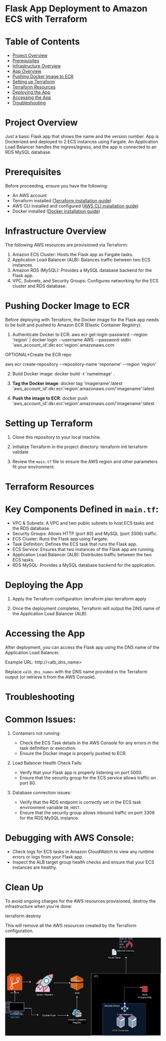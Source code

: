 # Flask App Deployment to Amazon ECS with Terraform 

# Table of Contents 
- [Project Overview](#project-overview)
- [Prerequisites](#prerequisites)
- [Infrastructure Overview](#infrastructure-overview)
- [App Overview](#app-overview)
- [Pushing Docker Image to ECR](#pushing-docker-image-to-ecr)
- [Setting up Terraform](#setting-up-terraform)
- [Terraform Resources](#terraform-resources)
- [Deploying the App](#deploying-the-app)
- [Accessing the App](#accessing-the-app)
- [Troubleshooting](#troubleshooting)

# Project Overview

Just a basic Flask app that shows the name and the version number. App is Dockerized and deployed to 2 ECS instances using Fargate. An Application Load Balancer handles the ingress/egress, and the app is connected to an RDS MySQL database. 

# Prerequisites

Before proceeding, ensure you have the following:

- An AWS account
- Terraform installed ([Terraform installation guide](https://learn.hashicorp.com/tutorials/terraform/install-cli))
- AWS CLI installed and configured ([AWS CLI installation guide](https://docs.aws.amazon.com/cli/latest/userguide/install-cliv2.html))
- Docker installed ([Docker installation guide](https://docs.docker.com/get-docker/))

# Infrastructure Overview 

The following AWS resources are provisioned via Terraform:

1. Amazon ECS Cluster: Hosts the Flask app as Fargate tasks.
2. Application Load Balancer (ALB): Balances traffic between two ECS instances.
3. Amazon RDS (MySQL): Provides a MySQL database backend for the Flask app.
4. VPC, Subnets, and Security Groups: Configures networking for the ECS cluster and RDS database.

# Pushing Docker Image to ECR

Before deploying with Terraform, the Docker image for the Flask app needs to be built and pushed to Amazon ECR (Elastic Container Registry).

1. Authenticate Docker to ECR:
   aws ecr get-login-password --region 'region' | docker login --username AWS --password-stdin 'aws_account_id'.dkr.ecr.'region'.amazonaws.com

OPTIONAL*Create the ECR repo

aws ecr create-repository --repository-name 'reponame' --region 'region'

2. Build Docker image:
   docker build -t 'nameimage' .

3. **Tag the Docker image**:
   docker tag 'imagename':latest 'aws_account_id'.dkr.ecr.'region'.amazonaws.com/'imagename':latest

4. **Push the image to ECR**:
   docker push 'aws_account_id'.dkr.ecr.'region'.amazonaws.com/'imagename':latest


# Setting up Terraform

1. Clone this repository to your local machine.

2. Initialize Terraform in the project directory:
   terraform init
   terraform validate

3. Review the `main.tf` file to ensure the AWS region and other parameters fit your environment.

# Terraform Resources

# Key Components Defined in `main.tf`:

- VPC & Subnets: A VPC and two public subnets to host ECS tasks and the RDS database.
- Security Groups: Allows HTTP (port 80) and MySQL (port 3306) traffic.
- ECS Cluster: Runs the Flask app using Fargate.
- Task Definition: Defines the ECS task that runs the Flask app.
- ECS Service: Ensures that two instances of the Flask app are running.
- Application Load Balancer (ALB): Distributes traffic between the two ECS tasks.
- RDS MySQL: Provides a MySQL database backend for the application.

# Deploying the App

1. Apply the Terraform configuration:
    terraform plan
    terraform apply

2. Once the deployment completes, Terraform will output the DNS name of the Application Load Balancer (ALB).

# Accessing the App

After deployment, you can access the Flask app using the DNS name of the Application Load Balancer. 

Example URL: http://<alb_dns_name>

Replace `<alb_dns_name>` with the DNS name provided in the Terraform output (or retrieve it from the AWS Console).

# Troubleshooting

# Common Issues:

1. Containers not running:
   - Check the ECS Task details in the AWS Console for any errors in the task definition or execution.
   - Ensure the Docker image is properly pushed to ECR.

2. Load Balancer Health Check Fails:
   - Verify that your Flask app is properly listening on port 5000.
   - Ensure that the security group for the ECS service allows traffic on port 80.

3. Database connection issues:
   - Verify that the RDS endpoint is correctly set in the ECS task environment variable `DB_HOST`.
   - Ensure that the security group allows inbound traffic on port 3306 for the RDS MySQL instance.

# Debugging with AWS Console:
- Check logs for ECS tasks in Amazon CloudWatch to view any runtime errors or logs from your Flask app.
- Inspect the ALB target group health checks and ensure that your ECS instances are healthy.

# Clean Up

To avoid ongoing charges for the AWS resources provisioned, destroy the infrastructure when you're done:

terraform destroy

This will remove all the AWS resources created by the Terraform configuration.


![alt text](https://github.com/BekeAtGithub/flaskECS/blob/master/FlaskECS.png)
